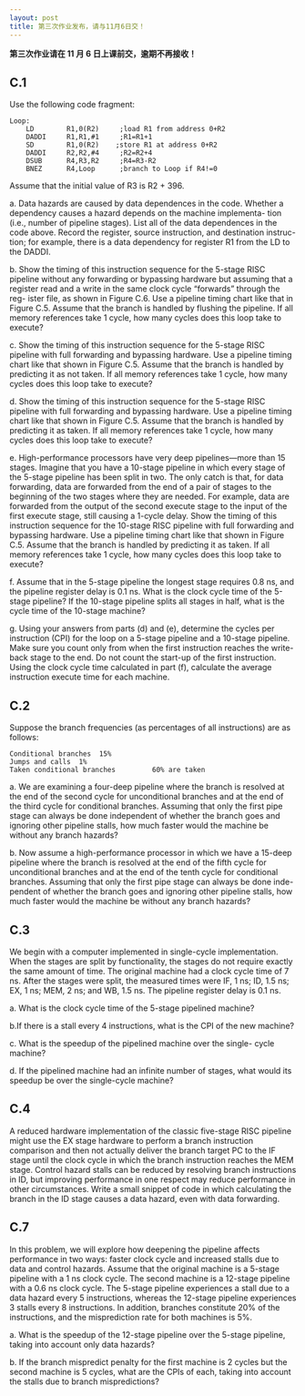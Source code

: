 ```yaml
---
layout: post
title: 第三次作业发布，请与11月6日交！
---
```



**第三次作业请在 11 月 6 日上课前交，逾期不再接收！**

## C.1

Use the following code fragment:

	Loop:     
		LD        R1,0(R2)     ;load R1 from address 0+R2
		DADDI     R1,R1,#1     ;R1=R1+1
		SD        R1,0(R2)    ;store R1 at address 0+R2
		DADDI     R2,R2,#4     ;R2=R2+4
		DSUB      R4,R3,R2     ;R4=R3-R2
		BNEZ      R4,Loop      ;branch to Loop if R4!=0
  
Assume that the initial value of R3 is R2 + 396.

a. Data  hazards  are  caused  by  data  dependences  in  the  code.
Whether a dependency causes a hazard depends on the machine implementa-
tion (i.e., number of pipeline stages). List all of the data dependences in the
code above. Record the register, source instruction, and destination instruc-
tion; for example, there is a data dependency for register R1 from the LD to
the DADDI.

b. Show the timing of this instruction sequence for the 5-stage RISC
pipeline without any forwarding or bypassing hardware but assuming that a
register read and a write in the same clock cycle “forwards” through the reg-
ister file, as shown in Figure C.6. Use a pipeline timing chart like that in Figure  C.5.
Assume  that  the  branch  is  handled  by  flushing  the  pipeline.  If  all
memory references take 1 cycle, how many cycles does this loop take to execute?

c. Show the timing of this instruction sequence for the 5-stage RISC
pipeline with full forwarding and bypassing hardware. Use a pipeline timing
chart  like that  shown in  Figure  C.5.  Assume  that the branch is handled  by
predicting it as not taken. If all memory references take 1 cycle, how many
cycles does this loop take to execute?

d. Show the timing of this instruction sequence for the 5-stage RISC
pipeline with full forwarding and bypassing hardware. Use a pipeline timing
chart  like that  shown in  Figure  C.5.  Assume  that the branch is handled  by
predicting it as taken. If all memory references take 1 cycle, how many cycles
does this loop take to execute?

e. High-performance  processors  have  very  deep  pipelines—more
than 15 stages. Imagine that you have a 10-stage pipeline in which every stage
of the 5-stage pipeline has been split in two. The only catch is that, for data
forwarding, data are forwarded from the end of a pair of stages to the beginning of the two stages where they are needed. For example, data are forwarded
from the output of the second execute stage to the input of the first execute
stage,  still  causing  a  1-cycle  delay.  Show  the  timing  of  this  instruction
sequence for the 10-stage RISC pipeline with full forwarding and bypassing
hardware. Use a pipeline timing chart like that shown in Figure C.5. Assume
that the branch is handled by predicting it as taken. If all memory references
take 1 cycle, how many cycles does this loop take to execute?

f. Assume that in the 5-stage pipeline the longest stage requires 0.8
ns, and the pipeline register delay is 0.1 ns. What is the clock cycle time of
the 5-stage pipeline? If the 10-stage pipeline splits all stages in half, what is
the cycle time of the 10-stage machine?

g. Using your answers from parts (d) and (e), determine the cycles
per instruction (CPI) for the loop on a 5-stage pipeline and a 10-stage pipeline. Make sure you count only from when the first instruction reaches the
write-back stage to the end. Do not count the start-up of the first instruction.
Using  the  clock  cycle  time  calculated  in  part  (f),  calculate  the  average
instruction execute time for each machine.


## C.2 

Suppose the branch frequencies (as percentages of all instructions)
are as follows:

	Conditional branches  15%
	Jumps and calls  1%
	Taken conditional branches         60% are taken

a. We  are  examining  a  four-deep  pipeline  where  the  branch  is
resolved at the end of the second cycle for unconditional branches and at the
end of the third cycle for conditional branches. Assuming that only the first
pipe stage can always be done independent of whether the branch goes and
ignoring other pipeline stalls, how much faster would the machine be without
any branch hazards?

b. Now assume a high-performance processor in which we have a
15-deep pipeline where the branch is resolved at the end of the fifth cycle for
unconditional  branches  and  at  the  end  of  the  tenth  cycle  for  conditional
branches. Assuming that only the first pipe stage can always be done inde-
pendent of whether the branch goes and ignoring other pipeline stalls, how
much faster would the machine be without any branch hazards?


## C.3 

We  begin  with  a  computer  implemented  in  single-cycle
implementation.  When  the  stages  are  split  by  functionality,  the  stages  do  not
require exactly the same amount of time. The original machine had a clock cycle
time of 7 ns. After the stages were split, the measured times were IF, 1 ns; ID, 1.5
ns; EX, 1 ns; MEM, 2 ns; and WB, 1.5 ns. The pipeline register delay is 0.1 ns.

a. What is the clock cycle time of the 5-stage pipelined machine?

b.If there is a stall every 4 instructions, what is the CPI of the new
machine?

c. What  is  the  speedup  of  the  pipelined  machine  over  the  single-
cycle machine?

d. If the pipelined machine had an infinite number of stages, what
would its speedup be over the single-cycle machine?



## C.4 

A  reduced  hardware  implementation  of  the  classic  five-stage
RISC pipeline might use the EX stage hardware to perform a branch instruction
comparison and then not actually deliver the branch target PC to the IF stage until
the clock cycle in which the branch instruction reaches the MEM stage. Control
hazard stalls can be reduced by resolving branch instructions in ID, but improving 
performance in one respect may reduce performance in other circumstances.
Write  a  small  snippet  of  code  in  which  calculating  the  branch  in  the  ID  stage
causes a data hazard, even with data forwarding.


## C.7

In  this  problem,  we  will  explore  how  deepening  the  pipeline
affects performance in two ways: faster clock cycle and increased stalls due to
data and control hazards. Assume that the original machine is a 5-stage pipeline
with a 1 ns clock cycle. The second machine is a 12-stage pipeline with a 0.6 ns
clock cycle. The 5-stage pipeline experiences a stall due to a data hazard every 5
instructions, whereas the 12-stage pipeline experiences 3 stalls every 8 instructions. In addition, branches constitute 20% of the instructions, and the misprediction rate for both machines is 5%.

a. What  is  the  speedup  of  the  12-stage  pipeline  over  the  5-stage
pipeline, taking into account only data hazards?

b. If the branch mispredict penalty for the first machine is 2 cycles
but the second machine is 5 cycles, what are the CPIs of each, taking into
account the stalls due to branch mispredictions?

